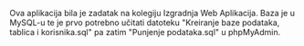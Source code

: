 Ova aplikacija bila je zadatak na kolegiju Izgradnja Web Aplikacija.
Baza je u MySQL-u te je prvo potrebno učitati datoteku "Kreiranje baze podataka, tablica i korisnika.sql" pa zatim "Punjenje podataka.sql" u phpMyAdmin.
